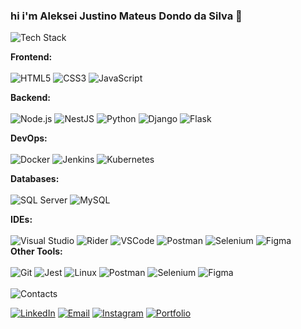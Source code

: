 ### hi i'm Aleksei Justino Mateus Dondo da Silva 👋

![Tech Stack](https://img.shields.io/static/v1?label=Tech%20&message=Stack:&color=white&style=for-the-badge&logoColor=black)

<b>Frontend:</b>
<br>
<br>
![HTML5](https://img.shields.io/badge/-HTML5-E34F26?style=flat&logo=html5&logoColor=white)
![CSS3](https://img.shields.io/badge/-CSS3-1572B6?style=flat&logo=css3)
![JavaScript](https://img.shields.io/badge/-JavaScript-F7DF1E?style=flat&logo=javascript&logoColor=black)

<b>Backend:</b>
<br>
<br>
![Node.js](https://img.shields.io/badge/-Node.js-339933?style=flat&logo=node.js&logoColor=white)
![NestJS](https://img.shields.io/badge/-NestJS-E0234E?style=flat&logo=nestjs&logoColor=white)
![Python](https://img.shields.io/badge/-Python-3776AB?style=flat&logo=python&logoColor=white)
![Django](https://img.shields.io/badge/-Django-092E20?style=flat&logo=django&logoColor=white)
![Flask](https://img.shields.io/badge/-Flask-000000?style=flat&logo=flask&logoColor=white)

<b>DevOps:</b>
<br>
<br>
![Docker](https://img.shields.io/badge/-Docker-2496ED?style=flat&logo=docker&logoColor=white)
![Jenkins](https://img.shields.io/badge/-Jenkins-D24939?style=flat&logo=jenkins&logoColor=white)
![Kubernetes](https://img.shields.io/badge/-Kubernetes-326CE5?style=flat&logo=kubernetes&logoColor=white)

<b>Databases:</b>
<br>
<br>
![SQL Server](https://img.shields.io/badge/Microsoft_SQL_Server-CC2927?style=for-the-badge&logo=microsoft-sql-server&logoColor=white)
![MySQL](https://img.shields.io/badge/-MySQL-4479A1?style=flat&logo=mysql&logoColor=white)


<b>IDEs:</b>
<br>
<br>
![Visual Studio](https://img.shields.io/badge/Visual_Studio-5C2D91?style=for-the-badge&logo=visual%20studio&logoColor=white)
![Rider](https://img.shields.io/badge/Rider-000000?style=for-the-badge&logo=Rider&logoColor=white)
![VSCode](https://img.shields.io/badge/Visual_Studio_Code-0078D4?style=for-the-badge&logo=visual%20studio%20code&logoColor=white)
![Postman](https://img.shields.io/badge/-Postman-FF6C37?style=flat&logo=postman&logoColor=white)
![Selenium](https://img.shields.io/badge/-Selenium-43B02A?style=flat&logo=selenium&logoColor=white)
![Figma](https://img.shields.io/badge/-Figma-F24E1E?style=flat&logo=figma&logoColor=white)
<br>
<b>Other Tools:</b>
<br>
<br>
![Git](https://img.shields.io/badge/-Git-F05032?style=flat&logo=git&logoColor=white)
![Jest](https://img.shields.io/badge/-Jest-C21325?style=flat&logo=jest&logoColor=white)
![Linux](https://img.shields.io/badge/-Linux-FCC624?style=flat&logo=linux&logoColor=black)
![Postman](https://img.shields.io/badge/-Postman-FF6C37?style=flat&logo=postman&logoColor=white)
![Selenium](https://img.shields.io/badge/-Selenium-43B02A?style=flat&logo=selenium&logoColor=white)
![Figma](https://img.shields.io/badge/-Figma-F24E1E?style=flat&logo=figma&logoColor=white)
<br>
<br>
![Contacts](https://img.shields.io/static/v1?label=Connect%20&message=with%20Me:&color=white&style=for-the-badge&logoColor=black)
<br>
<p align="left">
<a href="https://www.linkedin.com/in/aleksei-justino-mateus-dondo-silva-a686641bb/" target="_blank"><img alt="LinkedIn" src="https://img.shields.io/badge/LinkedIn-0077B5?style=flat&logo=linkedin&logoColor=white" /></a>
<a href="mailto:alekseidasilva@gmail.com"><img alt="Email" src="https://img.shields.io/badge/Email-D14836?style=flat&logo=minutemailer&logoColor=white" /></a>
<a href="https://instagram.com/giovannivicentin/" target="_blank"><img alt="Instagram" src="https://img.shields.io/badge/Instagram-E4405F?style=flat&logo=instagram&logoColor=white" /></a>
<a href="http://www.giovannivicentin.com" target="_blank"><img alt="Portfolio" src="https://img.shields.io/badge/GV​-Portfolio-%23A020F0?style=flat&logo=&logoColor=white" /></a>
</p>

